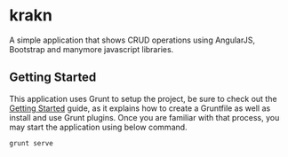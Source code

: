 # krakn

A simple application that shows CRUD operations using AngularJS, Bootstrap and manymore javascript libraries.

## Getting Started

This application uses Grunt to setup the project, be sure to check out the [Getting Started](http://gruntjs.com/getting-started) guide, as it explains how to create a Gruntfile as well as install and use Grunt plugins. Once you are familiar with that process, you may start the application using below command.

```
grunt serve
```